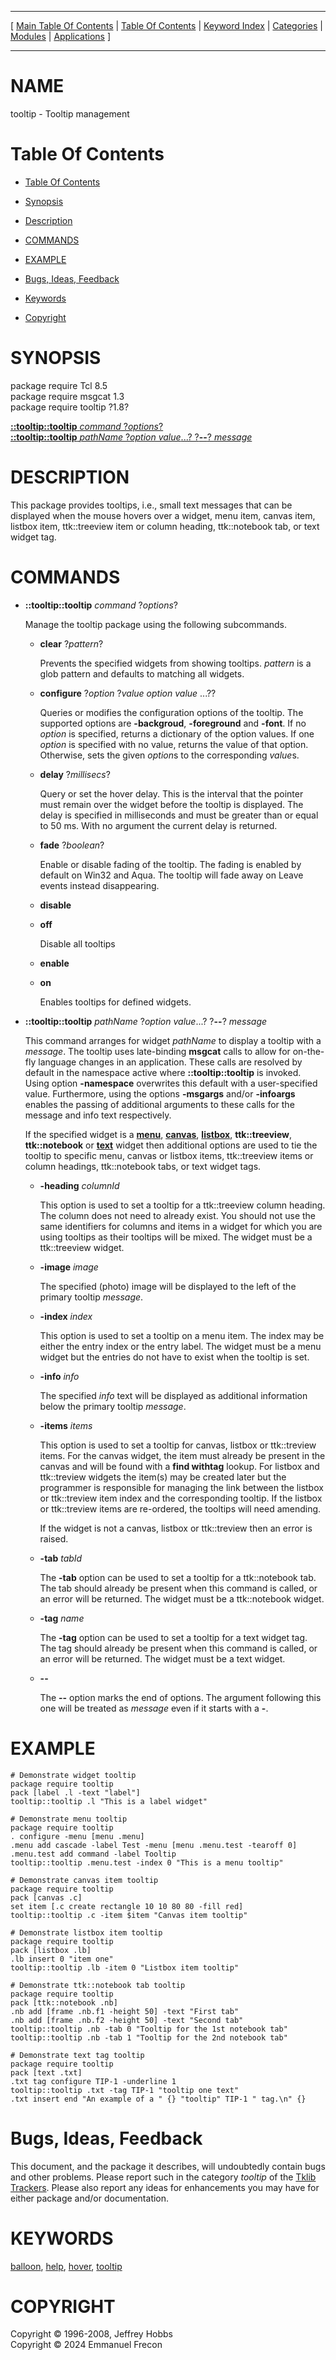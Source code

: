
[//000000001]: # (tooltip \- Tooltip management)
[//000000002]: # (Generated from file 'tooltip\.man~' by tcllib/doctools with format 'markdown')
[//000000003]: # (Copyright &copy; 1996\-2008, Jeffrey Hobbs)
[//000000004]: # (Copyright &copy; 2024 Emmanuel Frecon)
[//000000005]: # (tooltip\(n\) 1\.8 tklib "Tooltip management")

<hr> [ <a href="../../../../toc.md">Main Table Of Contents</a> &#124; <a
href="../../../toc.md">Table Of Contents</a> &#124; <a
href="../../../../index.md">Keyword Index</a> &#124; <a
href="../../../../toc0.md">Categories</a> &#124; <a
href="../../../../toc1.md">Modules</a> &#124; <a
href="../../../../toc2.md">Applications</a> ] <hr>

# NAME

tooltip \- Tooltip management

# <a name='toc'></a>Table Of Contents

  - [Table Of Contents](#toc)

  - [Synopsis](#synopsis)

  - [Description](#section1)

  - [COMMANDS](#section2)

  - [EXAMPLE](#section3)

  - [Bugs, Ideas, Feedback](#section4)

  - [Keywords](#keywords)

  - [Copyright](#copyright)

# <a name='synopsis'></a>SYNOPSIS

package require Tcl 8\.5  
package require msgcat 1\.3  
package require tooltip ?1\.8?  

[__::tooltip::tooltip__ *command* ?*options*?](#1)  
[__::tooltip::tooltip__ *pathName* ?*option value*\.\.\.? ?__\-\-__? *message*](#2)  

# <a name='description'></a>DESCRIPTION

This package provides tooltips, i\.e\., small text messages that can be displayed
when the mouse hovers over a widget, menu item, canvas item, listbox item,
ttk::treeview item or column heading, ttk::notebook tab, or text widget tag\.

# <a name='section2'></a>COMMANDS

  - <a name='1'></a>__::tooltip::tooltip__ *command* ?*options*?

    Manage the tooltip package using the following subcommands\.

      * __clear__ ?*pattern*?

        Prevents the specified widgets from showing tooltips\. *pattern* is a
        glob pattern and defaults to matching all widgets\.

      * __configure__ ?*option* ?*value option value* \.\.\.??

        Queries or modifies the configuration options of the tooltip\. The
        supported options are __\-backgroud__, __\-foreground__ and
        __\-font__\. If no *option* is specified, returns a dictionary of
        the option values\. If one *option* is specified with no value, returns
        the value of that option\. Otherwise, sets the given *option*s to the
        corresponding *value*s\.

      * __delay__ ?*millisecs*?

        Query or set the hover delay\. This is the interval that the pointer must
        remain over the widget before the tooltip is displayed\. The delay is
        specified in milliseconds and must be greater than or equal to 50 ms\.
        With no argument the current delay is returned\.

      * __fade__ ?*boolean*?

        Enable or disable fading of the tooltip\. The fading is enabled by
        default on Win32 and Aqua\. The tooltip will fade away on Leave events
        instead disappearing\.

      * __disable__

      * __off__

        Disable all tooltips

      * __enable__

      * __on__

        Enables tooltips for defined widgets\.

  - <a name='2'></a>__::tooltip::tooltip__ *pathName* ?*option value*\.\.\.? ?__\-\-__? *message*

    This command arranges for widget *pathName* to display a tooltip with a
    *message*\. The tooltip uses late\-binding __msgcat__ calls to allow for
    on\-the\-fly language changes in an application\. These calls are resolved by
    default in the namespace active where __::tooltip::tooltip__ is invoked\.
    Using option __\-namespace__ overwrites this default with a
    user\-specified value\. Furthermore, using the options __\-msgargs__ and/or
    __\-infoargs__ enables the passing of additional arguments to these calls
    for the message and info text respectively\.

    If the specified widget is a __[menu](\.\./\.\./\.\./\.\./index\.md\#menu)__,
    __[canvas](\.\./\.\./\.\./\.\./index\.md\#canvas)__,
    __[listbox](\.\./\.\./\.\./\.\./index\.md\#listbox)__, __ttk::treeview__,
    __ttk::notebook__ or __[text](\.\./\.\./\.\./\.\./index\.md\#text)__
    widget then additional options are used to tie the tooltip to specific menu,
    canvas or listbox items, ttk::treeview items or column headings,
    ttk::notebook tabs, or text widget tags\.

      * __\-heading__ *columnId*

        This option is used to set a tooltip for a ttk::treeview column heading\.
        The column does not need to already exist\. You should not use the same
        identifiers for columns and items in a widget for which you are using
        tooltips as their tooltips will be mixed\. The widget must be a
        ttk::treeview widget\.

      * __\-image__ *image*

        The specified \(photo\) image will be displayed to the left of the primary
        tooltip *message*\.

      * __\-index__ *index*

        This option is used to set a tooltip on a menu item\. The index may be
        either the entry index or the entry label\. The widget must be a menu
        widget but the entries do not have to exist when the tooltip is set\.

      * __\-info__ *info*

        The specified *info* text will be displayed as additional information
        below the primary tooltip *message*\.

      * __\-items__ *items*

        This option is used to set a tooltip for canvas, listbox or ttk::treview
        items\. For the canvas widget, the item must already be present in the
        canvas and will be found with a __find withtag__ lookup\. For listbox
        and ttk::treview widgets the item\(s\) may be created later but the
        programmer is responsible for managing the link between the listbox or
        ttk::treview item index and the corresponding tooltip\. If the listbox or
        ttk::treview items are re\-ordered, the tooltips will need amending\.

        If the widget is not a canvas, listbox or ttk::treview then an error is
        raised\.

      * __\-tab__ *tabId*

        The __\-tab__ option can be used to set a tooltip for a ttk::notebook
        tab\. The tab should already be present when this command is called, or
        an error will be returned\. The widget must be a ttk::notebook widget\.

      * __\-tag__ *name*

        The __\-tag__ option can be used to set a tooltip for a text widget
        tag\. The tag should already be present when this command is called, or
        an error will be returned\. The widget must be a text widget\.

      * __\-\-__

        The __\-\-__ option marks the end of options\. The argument following
        this one will be treated as *message* even if it starts with a
        __\-__\.

# <a name='section3'></a>EXAMPLE

    # Demonstrate widget tooltip
    package require tooltip
    pack [label .l -text "label"]
    tooltip::tooltip .l "This is a label widget"

    # Demonstrate menu tooltip
    package require tooltip
    . configure -menu [menu .menu]
    .menu add cascade -label Test -menu [menu .menu.test -tearoff 0]
    .menu.test add command -label Tooltip
    tooltip::tooltip .menu.test -index 0 "This is a menu tooltip"

    # Demonstrate canvas item tooltip
    package require tooltip
    pack [canvas .c]
    set item [.c create rectangle 10 10 80 80 -fill red]
    tooltip::tooltip .c -item $item "Canvas item tooltip"

    # Demonstrate listbox item tooltip
    package require tooltip
    pack [listbox .lb]
    .lb insert 0 "item one"
    tooltip::tooltip .lb -item 0 "Listbox item tooltip"

    # Demonstrate ttk::notebook tab tooltip
    package require tooltip
    pack [ttk::notebook .nb]
    .nb add [frame .nb.f1 -height 50] -text "First tab"
    .nb add [frame .nb.f2 -height 50] -text "Second tab"
    tooltip::tooltip .nb -tab 0 "Tooltip for the 1st notebook tab"
    tooltip::tooltip .nb -tab 1 "Tooltip for the 2nd notebook tab"

    # Demonstrate text tag tooltip
    package require tooltip
    pack [text .txt]
    .txt tag configure TIP-1 -underline 1
    tooltip::tooltip .txt -tag TIP-1 "tooltip one text"
    .txt insert end "An example of a " {} "tooltip" TIP-1 " tag.\n" {}

# <a name='section4'></a>Bugs, Ideas, Feedback

This document, and the package it describes, will undoubtedly contain bugs and
other problems\. Please report such in the category *tooltip* of the [Tklib
Trackers](http://core\.tcl\.tk/tklib/reportlist)\. Please also report any ideas
for enhancements you may have for either package and/or documentation\.

# <a name='keywords'></a>KEYWORDS

[balloon](\.\./\.\./\.\./\.\./index\.md\#balloon),
[help](\.\./\.\./\.\./\.\./index\.md\#help), [hover](\.\./\.\./\.\./\.\./index\.md\#hover),
[tooltip](\.\./\.\./\.\./\.\./index\.md\#tooltip)

# <a name='copyright'></a>COPYRIGHT

Copyright &copy; 1996\-2008, Jeffrey Hobbs  
Copyright &copy; 2024 Emmanuel Frecon
